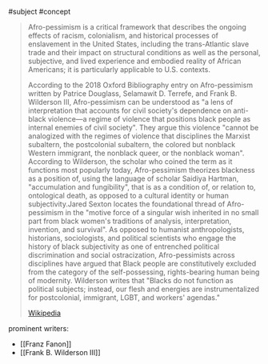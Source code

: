 #subject #concept 

> Afro-pessimism is a critical framework that describes the ongoing effects of racism, colonialism, and historical processes of enslavement in the United States, including the trans-Atlantic slave trade and their impact on structural conditions as well as the personal, subjective, and lived experience and embodied reality of African Americans; it is particularly applicable to U.S. contexts. 
>
> According to the 2018 Oxford Bibliography entry on Afro-pessimism written by Patrice Douglass, Selamawit D. Terrefe, and Frank B. Wilderson III, Afro-pessimism can be understood as "a lens of interpretation that accounts for civil society's dependence on anti-black violence—a regime of violence that positions black people as internal enemies of civil society". They argue this violence "cannot be analogized with the regimes of violence that disciplines the Marxist subaltern, the postcolonial subaltern, the colored but nonblack Western immigrant, the nonblack queer, or the nonblack woman". According to Wilderson, the scholar who coined the term as it functions most popularly today, Afro-pessimism theorizes blackness as a position of, using the language of scholar Saidiya Hartman, "accumulation and fungibility", that is as a condition of, or relation to, ontological death, as opposed to a cultural identity or human subjectivity.Jared Sexton locates the foundational thread of Afro-pessimism in the "motive force of a singular wish inherited in no small part from black women's traditions of analysis, interpretation, invention, and survival". As opposed to humanist anthropologists, historians, sociologists, and political scientists who engage the history of black subjectivity as one of entrenched political discrimination and social ostracization, Afro-pessimists across disciplines have argued that Black people are constitutively excluded from the category of the self-possessing, rights-bearing human being of modernity. Wilderson writes that "Blacks do not function as political subjects; instead, our flesh and energies are instrumentalized for postcolonial, immigrant, LGBT, and workers' agendas."
>
> [Wikipedia](https://en.wikipedia.org/wiki/Afro-pessimism)

prominent writers:
- [[Franz Fanon]]
- [[Frank B. Wilderson III]]
